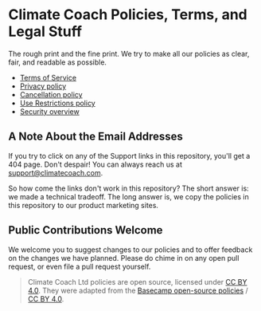 # Climate Coach Policies, Terms, and Legal Stuff

The rough print and the fine print. We try to make all our policies as clear, fair, and readable as possible.

* [Terms of Service](terms/index.md)
* [Privacy policy](privacy/index.md)
* [Cancellation policy](cancellation/index.md)
* [Use Restrictions policy](abuse/index.md)
* [Security overview](security/index.md)

## A Note About the Email Addresses

If you try to click on any of the Support links in this repository, you'll get a 404 page. Don't despair! You can always reach us at support@climatecoach.com.

So how come the links don't work in this repository? The short answer is: we made a technical tradeoff. The long answer is, we copy the policies in this repository to our product marketing sites.

## Public Contributions Welcome

We welcome you to suggest changes to our policies and to offer feedback on the changes we have planned. Please do chime in on any open pull request, or even file a pull request yourself.

> Climate Coach Ltd policies are open source, licensed under [CC BY 4.0](https://creativecommons.org/licenses/by/4.0/). They were adapted from the [Basecamp open-source policies](https://github.com/basecamp/policies) / [CC BY 4.0](https://creativecommons.org/licenses/by/4.0/).